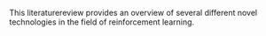 This literaturereview provides an overview of several different novel technologies in the field of reinforcement learning.